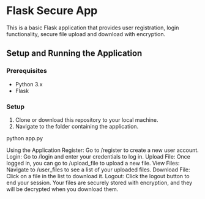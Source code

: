 # Flask Secure App

This is a basic Flask application that provides user registration, login functionality, secure file upload and download with encryption.

## Setup and Running the Application

### Prerequisites

- Python 3.x
- Flask

### Setup

1. Clone or download this repository to your local machine.
2. Navigate to the folder containing the application.

python app.py


Using the Application
Register: Go to /register to create a new user account.
Login: Go to /login and enter your credentials to log in.
Upload File: Once logged in, you can go to /upload_file to upload a new file.
View Files: Navigate to /user_files to see a list of your uploaded files.
Download File: Click on a file in the list to download it.
Logout: Click the logout button to end your session.
Your files are securely stored with encryption, and they will be decrypted when you download them.
